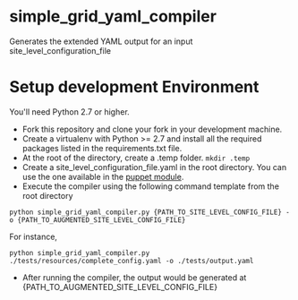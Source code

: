 # simple_grid_yaml_compiler
Generates the extended YAML output for an input site_level_configuration_file

# Setup development Environment
You'll need Python 2.7 or higher.
- Fork this repository and clone your fork in your development machine.
- Create a virtualenv with Python >= 2.7 and install all the required packages listed in the requirements.txt file.
- At the root of the directory, create a .temp folder. ```mkdir .temp```
- Create a site_level_configuration_file.yaml in the root directory. You can use the one available in the [puppet module](https://github.com/WLCG-Lightweight-Sites/simple_grid_puppet_module/tree/master/templates).
- Execute the compiler using the following command template from the root directory
```
python simple_grid_yaml_compiler.py {PATH_TO_SITE_LEVEL_CONFIG_FILE} -o {PATH_TO_AUGMENTED_SITE_LEVEL_CONFIG_FILE}
```
For instance, 
```
python simple_grid_yaml_compiler.py ./tests/resources/complete_config.yaml -o ./tests/output.yaml
```
- After running the compiler, the output would be generated at {PATH_TO_AUGMENTED_SITE_LEVEL_CONFIG_FILE}

